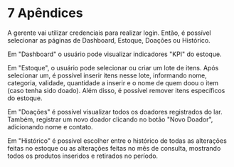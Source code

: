 # 7 Apêndices

A gerente vai utilizar credenciais para realizar login. Então, é possível selecionar as páginas de Dashboard, Estoque, Doações ou Histórico. 

Em "Dashboard" o usuário pode visualizar indicadores "KPI" do estoque.  

Em "Estoque", o usuário pode selecionar ou criar um lote de itens. Após selecionar um, é possível inserir itens nesse lote, informando nome, categoria, validade, quantidade a inserir e o nome de quem doou o item (caso tenha sido doado). Além disso, é possível remover itens específicos do estoque. 

Em "Doações" é possível visualizar todos os doadores registrados do lar. Também, registrar um novo doador clicando no botão "Novo Doador", adicionando nome e contato. 

Em "Histórico" é possível escolher entre o histórico de todas as alterações feitas no estoque ou as alterações feitas no mês de consulta, mostrando todos os produtos inseridos e retirados no período. 
